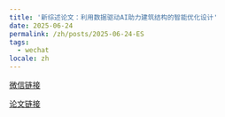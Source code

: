 ```yaml
---
title: '新综述论文：利用数据驱动AI助力建筑结构的智能优化设计'
date: 2025-06-24
permalink: /zh/posts/2025-06-24-ES
tags:
  - wechat
locale: zh
---
```


[微信链接](https://mp.weixin.qq.com/s/4A3JG0GDkV_U1Os7pTuJIA)

[论文链接]({{site.baseurl}}/zh/publication/2025-06-24-ES)